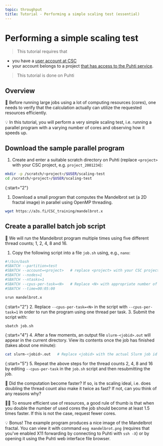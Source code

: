```yaml
---
topic: throughput
title: Tutorial - Performing a simple scaling test (essential)
---
```


# Performing a simple scaling test

> This tutorial requires that

- you have a [user account at CSC](https://docs.csc.fi/accounts/how-to-create-new-user-account/)
- your account belongs to a project [that has access to the Puhti
  service](https://docs.csc.fi/accounts/how-to-add-service-access-for-project/).

> This tutorial is done on Puhti

## Overview

💬 Before running large jobs using a lot of computing resources (cores), one
needs to verify that the calculation actually can utilize the requested
resources efficiently.

💡 In this tutorial, you will perform a very simple scaling test, i.e. running
a parallel program with a varying number of cores and observing how it speeds
up.

## Download the sample parallel program

1. Create and enter a suitable scratch directory on Puhti (replace `<project>`
   with your CSC project, e.g. `project_2001234`):

```bash
mkdir -p /scratch/<project>/$USER/scaling-test
cd /scratch/<project>/$USER/scaling-test
```

{:start="2"}
1. Download a small program that computes the Mandelbrot set (a 2D fractal
   image) in parallel using OpenMP threading.
  
```bash
wget https://a3s.fi/CSC_training/mandelbrot.x
```

## Create a parallel batch job script

💬 We will run the Mandelbrot program multiple times using five different
thread counts; 1, 2, 4, 8 and 16.

1. Copy the following script into a file `job.sh` using, e.g., `nano`:

```bash
#!/bin/bash
#SBATCH --partition=test
#SBATCH --account=<project>   # replace <project> with your CSC project, e.g. project_2001234
#SBATCH --nodes=1
#SBATCH --ntasks=1
#SBATCH --cpus-per-task=<N>   # Replace <N> with appropriate number of threads
#SBATCH --time=00:05:00

srun mandelbrot.x
```

{:start="2"}
2. Replace `--cpus-per-task=<N>` in the script with `--cpus-per-task=1` in
   order to run the program using one thread per task.
3. Submit the script with:

```bash
sbatch job.sh
```

{:start="4"}
4. After a few moments, an output file `slurm-<jobid>.out` will appear in the
   current directory. View its contents once the job has finished (takes about
   one minute):

```bash
cat slurm-<jobid>.out   # Replace <jobid> with the actual Slurm job id
```

{:start="5"}
5. Repeat the above steps for the thread counts 2, 4, 8 and 16 by editing
   `--cpus-per-task` in the `job.sh` script and then resubmitting the job.

💭 Did the computation become faster? If so, is the scaling ideal, i.e. does
doubling the thread count also make it twice as fast? If not, can you think
of any reasons why?

☝🏻 To ensure efficient use of resources, a good rule of thumb is that when
you double the number of used cores the job should become at least 1.5 times
faster. If this is not the case, request fewer cores.

💡 Bonus! The example program produces a nice image of the Mandelbrot fractal.
You can view it with command `eog mandelbrot.png` (requires that you've enabled
X11 forwarding by connecting to Puhti with `ssh -X`) or by opening it using
the Puhti web interface file browser.
